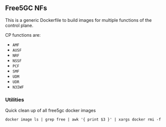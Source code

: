 ## Free5GC NFs

This is a generic Dockerfile to build images for multiple functions of the control plane.

CP functions are: 

 - `AMF`
 - `AUSF`
 - `NRF`
 - `NSSF`
 - `PCF`
 - `SMF`
 - `UDM`
 - `UDR`
 - `N3IWF`

### Utilities

Quick clean up of all free5gc docker images

```console
docker image ls | grep free | awk '{ print $3 }' | xargs docker rmi -f
```
